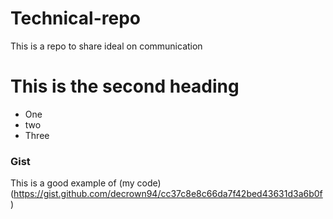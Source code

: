 # Technical-repo
This is a repo to share ideal on communication


# This is the second heading

* One 
* two
* Three

### Gist

This is a good example of (my code)(https://gist.github.com/decrown94/cc37c8e8c66da7f42bed43631d3a6b0f)
